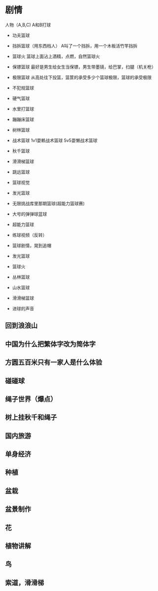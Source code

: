 # 剧情
人物（A,B,C)
A和B打球
- 功夫篮球
- 挡拆篮球（用东西档人）
A叫了一个挡拆，用一个木板活竹竿挡拆
- 篮球火
篮球上面沾上酒精，点燃，自然篮球火
- 保镖篮球
最好是男生给女生当保镖，男生带墨镜，给巴掌，扫腿（机关枪）
- 极限篮球
从高处往下投篮，篮筐的承受多少个篮球极限，篮球的承受极限
- 不犯规篮球
- 硬气篮球
- 水里打篮球
- 蹦蹦床篮球
- 树林篮球
- 战术篮球
1v1耍赖战术篮球
5v5耍懒战术篮球

- 秋千篮球
- 滑滑梯篮球
- 跳远篮球

- 篮球视觉

- 发光篮球

- 无限挑战库里那期篮球(超能力篮球赛)
- 大号的弹弹球蓝球
- 超能力篮球
- 练球视频（反转）
- 篮球剧情，晃到追帽
- 发光篮球
- 篮球火
- 丛林篮球
- 山水篮球
- 滑滑梯篮球
- 进球的声音

## 回到浪浪山

## 中国为什么把繁体字改为简体字

## 方圆五百米只有一家人是什么体验

## 碰碰球

## 绳子世界（爆点）

## 树上挂秋千和绳子

## 国内旅游

## 单身经济

## 种植

## 盆栽

## 盆景制作

## 花

## 植物讲解

## 鸟

## 索道，滑滑梯